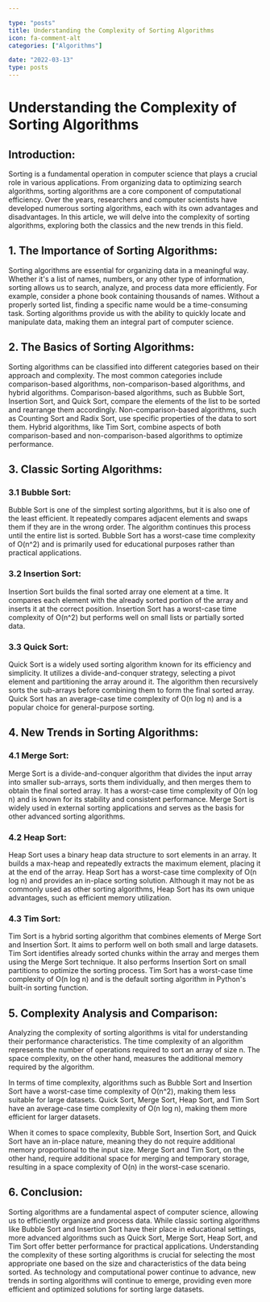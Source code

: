 ```yaml
---

type: "posts"
title: Understanding the Complexity of Sorting Algorithms
icon: fa-comment-alt
categories: ["Algorithms"]

date: "2022-03-13"
type: posts
---
```





# Understanding the Complexity of Sorting Algorithms

## Introduction:

Sorting is a fundamental operation in computer science that plays a crucial role in various applications. From organizing data to optimizing search algorithms, sorting algorithms are a core component of computational efficiency. Over the years, researchers and computer scientists have developed numerous sorting algorithms, each with its own advantages and disadvantages. In this article, we will delve into the complexity of sorting algorithms, exploring both the classics and the new trends in this field.

## 1. The Importance of Sorting Algorithms:

Sorting algorithms are essential for organizing data in a meaningful way. Whether it's a list of names, numbers, or any other type of information, sorting allows us to search, analyze, and process data more efficiently. For example, consider a phone book containing thousands of names. Without a properly sorted list, finding a specific name would be a time-consuming task. Sorting algorithms provide us with the ability to quickly locate and manipulate data, making them an integral part of computer science.

## 2. The Basics of Sorting Algorithms:

Sorting algorithms can be classified into different categories based on their approach and complexity. The most common categories include comparison-based algorithms, non-comparison-based algorithms, and hybrid algorithms. Comparison-based algorithms, such as Bubble Sort, Insertion Sort, and Quick Sort, compare the elements of the list to be sorted and rearrange them accordingly. Non-comparison-based algorithms, such as Counting Sort and Radix Sort, use specific properties of the data to sort them. Hybrid algorithms, like Tim Sort, combine aspects of both comparison-based and non-comparison-based algorithms to optimize performance.

## 3. Classic Sorting Algorithms:

### 3.1 Bubble Sort:
Bubble Sort is one of the simplest sorting algorithms, but it is also one of the least efficient. It repeatedly compares adjacent elements and swaps them if they are in the wrong order. The algorithm continues this process until the entire list is sorted. Bubble Sort has a worst-case time complexity of O(n^2) and is primarily used for educational purposes rather than practical applications.

### 3.2 Insertion Sort:
Insertion Sort builds the final sorted array one element at a time. It compares each element with the already sorted portion of the array and inserts it at the correct position. Insertion Sort has a worst-case time complexity of O(n^2) but performs well on small lists or partially sorted data.

### 3.3 Quick Sort:
Quick Sort is a widely used sorting algorithm known for its efficiency and simplicity. It utilizes a divide-and-conquer strategy, selecting a pivot element and partitioning the array around it. The algorithm then recursively sorts the sub-arrays before combining them to form the final sorted array. Quick Sort has an average-case time complexity of O(n log n) and is a popular choice for general-purpose sorting.

## 4. New Trends in Sorting Algorithms:

### 4.1 Merge Sort:
Merge Sort is a divide-and-conquer algorithm that divides the input array into smaller sub-arrays, sorts them individually, and then merges them to obtain the final sorted array. It has a worst-case time complexity of O(n log n) and is known for its stability and consistent performance. Merge Sort is widely used in external sorting applications and serves as the basis for other advanced sorting algorithms.

### 4.2 Heap Sort:
Heap Sort uses a binary heap data structure to sort elements in an array. It builds a max-heap and repeatedly extracts the maximum element, placing it at the end of the array. Heap Sort has a worst-case time complexity of O(n log n) and provides an in-place sorting solution. Although it may not be as commonly used as other sorting algorithms, Heap Sort has its own unique advantages, such as efficient memory utilization.

### 4.3 Tim Sort:
Tim Sort is a hybrid sorting algorithm that combines elements of Merge Sort and Insertion Sort. It aims to perform well on both small and large datasets. Tim Sort identifies already sorted chunks within the array and merges them using the Merge Sort technique. It also performs Insertion Sort on small partitions to optimize the sorting process. Tim Sort has a worst-case time complexity of O(n log n) and is the default sorting algorithm in Python's built-in sorting function.

## 5. Complexity Analysis and Comparison:

Analyzing the complexity of sorting algorithms is vital for understanding their performance characteristics. The time complexity of an algorithm represents the number of operations required to sort an array of size n. The space complexity, on the other hand, measures the additional memory required by the algorithm.

In terms of time complexity, algorithms such as Bubble Sort and Insertion Sort have a worst-case time complexity of O(n^2), making them less suitable for large datasets. Quick Sort, Merge Sort, Heap Sort, and Tim Sort have an average-case time complexity of O(n log n), making them more efficient for larger datasets.

When it comes to space complexity, Bubble Sort, Insertion Sort, and Quick Sort have an in-place nature, meaning they do not require additional memory proportional to the input size. Merge Sort and Tim Sort, on the other hand, require additional space for merging and temporary storage, resulting in a space complexity of O(n) in the worst-case scenario.

## 6. Conclusion:

Sorting algorithms are a fundamental aspect of computer science, allowing us to efficiently organize and process data. While classic sorting algorithms like Bubble Sort and Insertion Sort have their place in educational settings, more advanced algorithms such as Quick Sort, Merge Sort, Heap Sort, and Tim Sort offer better performance for practical applications. Understanding the complexity of these sorting algorithms is crucial for selecting the most appropriate one based on the size and characteristics of the data being sorted. As technology and computational power continue to advance, new trends in sorting algorithms will continue to emerge, providing even more efficient and optimized solutions for sorting large datasets.